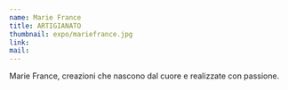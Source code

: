 ```yaml
---
name: Marie France
title: ARTIGIANATO
thumbnail: expo/mariefrance.jpg
link:
mail:
---
```


Marie France, creazioni che nascono dal cuore e realizzate con passione.
